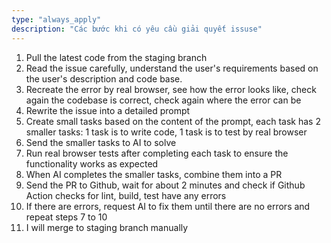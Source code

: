 ```yaml
---
type: "always_apply"
description: "Các bước khi có yêu cầu giải quyết issuse"
---
```

1. Pull the latest code from the staging branch
2. Read the issue carefully, understand the user's requirements based on the user's description and code base.
3. Recreate the error by real browser, see how the error looks like, check again the codebase is correct, check again where the error can be
4. Rewrite the issue into a detailed prompt
5. Create small tasks based on the content of the prompt, each task has 2 smaller tasks: 1 task is to write code, 1 task is to test by real browser
6. Send the smaller tasks to AI to solve
7. Run real browser tests after completing each task to ensure the functionality works as expected
8. When AI completes the smaller tasks, combine them into a PR
9. Send the PR to Github, wait for about 2 minutes and check if Github Action checks for lint, build, test have any errors
10. If there are errors, request AI to fix them until there are no errors and repeat steps 7 to 10
11. I will merge to staging branch manually

